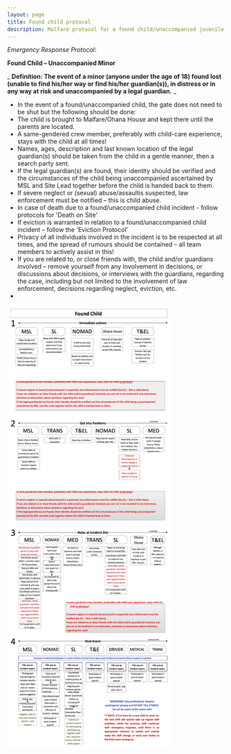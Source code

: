 ```yaml
---
layout: page
title: Found child protocol
description: Malfare protocol for a found child/unaccompanied juvenile
---
```

_Emergency Response Protocol:_

**Found Child – Unaccompanied Minor**

_ **Definition: The event of a minor (anyone under the age of 18) found lost (unable to find his/her way or find his/her guardian(s)), in distress or in any way at risk and unaccompanied by a legal guardian.** _

- In the event of a found/unaccompanied child, the gate does not need to be shut but the following should be done:
- The child is brought to Malfare/Ohana House and kept there until the parents are located.
- A same-gendered crew member, preferably with child-care experience, stays with the child at all times!
- Names, ages, description and last known location of the legal guardian(s) should be taken from the child in a gentle manner, then a search party sent.
- If the legal guardian(s) are found, their identity should be verified and the circumstances of the child being unaccompanied ascertained by MSL and Site Lead together before the child is handed back to them.
- If severe neglect or (sexual) abuse/assaultis suspected, law enforcement must be notified – this is child abuse.
- In case of death due to a found/unaccompanied child incident - follow protocols for 'Death on Site'
- If eviction is warranted in relation to a found/unaccompanied child incident – follow the 'Eviction Protocol'
- Privacy of all individuals involved in the incident is to be respected at all times, and the spread of rumours should be contained – all team members to actively assist in this!
- If you are related to, or close friends with, the child and/or guardians involved – remove yourself from any involvement in decisions, or discussions about decisions, or interviews with the guardians, regarding the case, including but not limited to the involvement of law enforcement, decisions regarding neglect, eviction, etc.
- 

![Found child](img/fc.png "Found child protocol")
­­­
